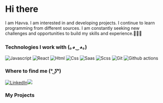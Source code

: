 <h1>Hi there</h1>

<p> I am Havva. I am interested in and developing projects. I continue to learn programming from different sources. I am constantly seeking new challenges and opportunities to build my skills and experience.👨🏽‍💻</p>


<h3>Technologies I work with (｡◕‿◕｡)</h3>
<p>
  
  <img alt="Javascript" src="https://img.shields.io/badge/JavaScript-323330?style=for-the-badge&logo=javascript&logoColor=F7DF" />
  <img alt="React" src="https://img.shields.io/badge/React-20232A?style=for-the-badge&logo=react&logoColor=61DAFB" />
  <img alt="Html" src="https://img.shields.io/badge/HTML5-E34F26?style=for-the-badge&logo=html5&logoColor=white" />
  <img alt="Css" src="https://img.shields.io/badge/CSS3-1572B6?style=for-the-badge&logo=css3&logoColor=white" />
  <img alt="Saas" src="https://img.shields.io/badge/Sass-CC6699?style=for-the-badge&logo=sass&logoColor=white" />
  <img alt="Scss" src="https://img.shields.io/badge/Sass-CC6699?style=for-the-badge&logo=scss&logoColor=white" />
  
  <img alt="Git" src="https://img.shields.io/badge/-Git-F05033?style=flat-square&logo=git&logoColor=white" />
  <img alt="Github actions" src="https://img.shields.io/badge/-Github_Actions-2088FF?style=flat-square&logo=github-actions&logoColor=white" />
  
</p>


<h3>Where to find me (° ͜ʖ͡°)</h3>
<p> <a href="https://www.linkedin.com/in/havva-guler/" target="_blank"><img alt="LinkedIn" src="https://img.shields.io/badge/linkedin-%230077B5.svg?&style=for-the-badge&logo=linkedin&logoColor=white" /></a><a href="mailto:havvanurguler881@gmail.com"><img src="https://img.shields.io/badge/-Gmail-%23333?style=for-the-badge&logo=gmail&logoColor=white" target="_blank"></a></p>


<h3>My Projects</h3>
